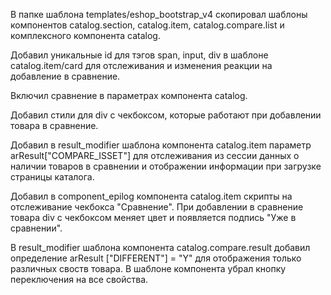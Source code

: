 В папке шаблона templates/eshop_bootstrap_v4 скопировал шаблоны компонентов catalog.section,  catalog.item, catalog.compare.list и комплексного компонента catalog.

Добавил уникальные id для тэгов span, input, div в шаблоне catalog.item/card для отслеживания и изменения реакции на добавление в сравнение.

Включил сравнение в параметрах компонента catalog.

Добавил стили для div с чекбоксом, которые работают при добавлении товара в сравнение.

Добавил в result_modifier шаблона компонента catalog.item параметр arResult["COMPARE_ISSET"] для отслеживания из сессии данных о наличии товаров в сравнении и отображении информации при загрузке страницы каталога.

Добавил в component_epilog компонента catalog.item скрипты на отслеживание чекбокса "Сравнение". При добавлении в сравнение товара div с чекбоксом меняет цвет и появляется подпись "Уже в сравнении".

В result_modifier шаблона компонента catalog.compare.result добавил определение arResult ["DIFFERENT"] = "Y" для отображения только различных своств товара. В шаблоне компонента убрал кнопку переключения на все свойства.
